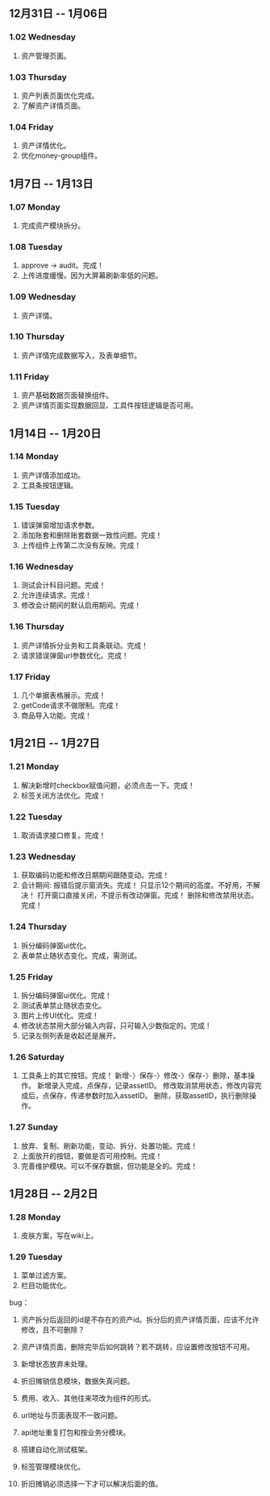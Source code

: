 ## 12月31日 -- 1月06日

### 1.02 Wednesday
1. 资产管理页面。

### 1.03 Thursday
1. 资产列表页面优化完成。
2. 了解资产详情页面。

### 1.04 Friday
1. 资产详情优化。
2. 优化money-group组件。

## 1月7日 -- 1月13日

### 1.07 Monday
1. 完成资产模块拆分。

### 1.08 Tuesday
1. approve -> audit。完成！
2. 上传进度缓慢。因为大屏幕刷新率低的问题。

### 1.09 Wednesday
1. 资产详情。

### 1.10 Thursday
1. 资产详情完成数据写入，及表单细节。

### 1.11 Friday
1. 资产基础数据页面替换组件。
2. 资产详情页面实现数据回显、工具件按钮逻辑是否可用。

## 1月14日 -- 1月20日

### 1.14 Monday
1. 资产详情添加成功。
2. 工具条按钮逻辑。

### 1.15 Tuesday
1. 错误弹窗增加请求参数。
2. 添加账套和删除账套数据一致性问题。完成！
3. 上传组件上传第二次没有反映。完成！

### 1.16 Wednesday
1. 测试会计科目问题。完成！
2. 允许连续请求。完成！
3. 修改会计期间的默认启用期间。完成！

### 1.16 Thursday
1. 资产详情拆分业务和工具条联动。完成！
2. 请求错误弹窗url参数优化。完成！

### 1.17 Friday
1. 几个单据表格展示。完成！
2. getCode请求不做限制。完成！
3. 商品导入功能。完成！

## 1月21日 -- 1月27日

### 1.21 Monday
1. 解决新增时checkbox赋值问题，必须点击一下。完成！
2. 标签关闭方法优化。完成！

### 1.22 Tuesday
1. 取消请求接口修复。完成！

### 1.23 Wednesday
1. 获取编码功能和修改日期期间跟随变动。完成！
2. 会计期间:
  报错后提示窗消失。完成！
  只显示12个期间的高度。不好用，不解决！
  打开窗口直接关闭，不提示有改动弹窗。完成！
  删除和修改禁用状态。完成！

### 1.24 Thursday
1. 拆分编码弹窗ui优化。
2. 表单禁止随状态变化。完成，需测试。

### 1.25 Friday
1. 拆分编码弹窗ui优化。完成！
2. 测试表单禁止随状态变化。
3. 图片上传UI优化。完成！
4. 修改状态禁用大部分输入内容，只可输入少数指定的。完成！
5. 记录左侧列表是收起还是展开。

### 1.26 Saturday
1. 工具条上的其它按钮。完成！
	新增-〉保存-〉修改-〉保存-〉删除，基本操作。
	新增录入完成，点保存，记录assetID。
	修改取消禁用状态，修改内容完成后，点保存，传递参数时加入assetID。
	删除，获取assetID，执行删除操作。

### 1.27 Sunday
1. 放弃、复制、刷新功能，变动、拆分、处置功能。完成！
2. 上面放开的按钮，要做是否可用控制。完成！
3. 完善维护模块。可以不保存数据，但功能是全的。完成！

## 1月28日 -- 2月2日

### 1.28 Monday
1. 皮肤方案，写在wiki上。

### 1.29 Tuesday
1. 菜单过滤方案。
2. 栏目功能优化。

bug：
1. 资产拆分后返回的id是不存在的资产id。拆分后的资产详情页面，应该不允许修改，且不可删除？	
2. 资产详情页面，删除完毕后如何跳转？若不跳转，应设置修改按钮不可用。
3. 新增状态放弃未处理。
4. 折旧摊销信息模块，数据失真问题。

1. 费用、收入、其他往来项改为组件的形式。
3. url地址与页面表现不一致问题。
4. api地址重复打包和按业务分模块。
9. 搭建自动化测试框架。
9. 标签管理模块优化。
1. 折旧摊销必须选择一下才可以解决后面的值。







